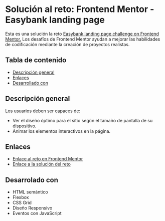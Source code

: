 <h1>Solución al reto: Frontend Mentor - Easybank landing page</h1>
<p>
    Esta es una solución la reto <a href="https://www.frontendmentor.io/challenges/easybank-landing-page-WaUhkoDN">Easybank landing page challenge on Frontend Mentor.</a> Los desafíos de Frontend Mentor ayudan a mejorar las habilidades de codificación mediante la creación de proyectos realistas.
</p>

<h2>Tabla de contenido</h2>
<ul>
    <li><a href="#general">Descripción general</a></li>
    <li><a href="#enlaces">Enlaces</a></li>
    <li><a href="desarrollo">Desarrollado con</a></li>
</ul>

<h2 id="general">Descripción general</h2>
<p>Los usuarios deben ser capaces de:
    <ul>
        <li>Ver el diseño óptimo para el sitio según el tamaño de pantalla de su dispositivo.</li>
        <li>Animar los elementos interactivos en la página.</li>
    </ul>
</p>
<h2 id="enlaces">Enlaces</h2>
    <ul>
        <li><a href="https://www.frontendmentor.io/challenges/easybank-landing-page-WaUhkoDN">Enlace al reto en Frontend Mentor</a></li>
        <li><a href="#">Enlace a la solución del reto</a></li>
    </ul> 

<h2 id="desarrollado">Desarrolado con</h2>
<ul>
    <li>HTML semántico</li>
    <li>Flexbox</li>
    <li>CSS Grid</li>
    <li>Diseño Responsivo</li>
    <li>Eventos con JavaScript</li>

</ul>